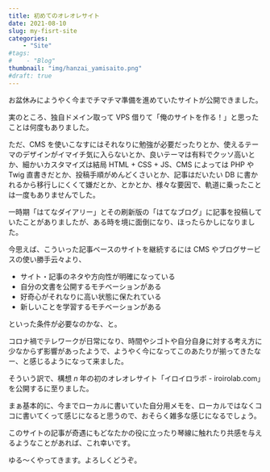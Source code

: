 ```yaml
---
title: 初めてのオレオレサイト
date: 2021-08-10
slug: my-fisrt-site
categories:
    - "Site"
#tags:
#    - "Blog"
thumbnail: "img/hanzai_yamisaito.png"
#draft: true
---
```

お盆休みにようやく今までチマチマ準備を進めていたサイトが公開できました。

実のところ、独自ドメイン取って VPS 借りて「俺のサイトを作る！」と思ったことは何度もありました。

ただ、CMS を使いこなすにはそれなりに勉強が必要だったりとか、使えるテーマのデザインがイマイチ気に入らないとか、良いテーマは有料でクッソ高いとか、細かいカスタマイズは結局 HTML + CSS + JS、CMS によっては PHP や Twig 直書きだとか、投稿手順がめんどくさいとか、記事はだいたい DB に書かれるから移行しにくくて嫌だとか、とかとか、様々な要因で、軌道に乗ったことは一度もありませんでした。

一時期「はてなダイアリー」とその刷新版の「はてなブログ」に記事を投稿していたことがありましたが、ある時を境に面倒になり、ほったらかしになりました。

今思えば、こういった記事ベースのサイトを継続するには CMS やブログサービスの使い勝手云々より、

- サイト・記事のネタや方向性が明確になっている
- 自分の文書を公開するモチベーションがある
- 好奇心がそれなりに高い状態に保たれている
- 新しいことを学習するモチベーションがある

といった条件が必要なのかな、と。

コロナ禍でテレワークが日常になり、時間やシゴトや自分自身に対する考え方に少なからず影響があったようで、ようやく今になってこのあたりが揃ってきたなー、と感じるようになって来ました。

そういう訳で、構想 $n$ 年の初のオレオレサイト「イロイロラボ - iroirolab.com」を公開するに至りました。

まぁ基本的に、今までローカルに書いていた自分用メモを、ローカルではなくココに書いてくって感じになると思うので、おそらく雑多な感じになるでしょう。

このサイトの記事が奇遇にもどなたかの役に立ったり琴線に触れたり共感を与えるようなことがあれば、これ幸いです。

ゆる〜くやってきます。よろしくどうぞ。
